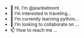 - 👋 Hi, I’m @jeanbelmont
- 👀 I’m interested in traveling...
- 🌱 I’m currently learning python...
- 💞️ I’m looking to collaborate on ...
- 📫 How to reach me ...

<!---
jeanbelmont/jeanbelmont is a ✨ special ✨ repository because its `README.md` (this file) appears on your GitHub profile.
You can click the Preview link to take a look at your changes.
--->

